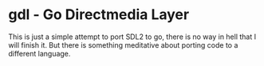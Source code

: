 # gdl - Go Directmedia Layer

This is just a simple attempt to port SDL2 to go, there is no way in hell that I will
finish it. But there is something meditative about porting code to a different language.
